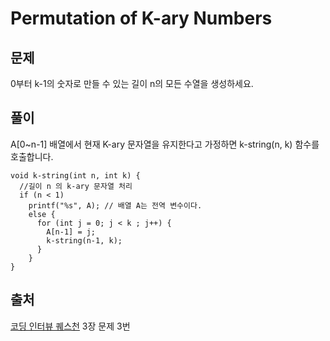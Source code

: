 # Permutation of K-ary Numbers

## 문제

0부터 k-1의 숫자로 만들 수 있는 길이 n의 모든 수열을 생성하세요.

## 풀이

A[0~n-1] 배열에서 현재 K-ary 문자열을 유지한다고 가정하면 k-string(n, k) 함수를 호출합니다.

```
void k-string(int n, int k) {
  //길이 n 의 k-ary 문자열 처리
  if (n < 1)
    printf("%s", A); // 배열 A는 전역 변수이다.
    else {
      for (int j = 0; j < k ; j++) {
        A[n-1] = j;
        k-string(n-1, k);
      }
    }
}
```

## 출처

[코딩 인터뷰 퀘스천](http://www.kyobobook.co.kr/product/detailViewKor.laf?barcode=9788931447842)
3장 문제 3번
